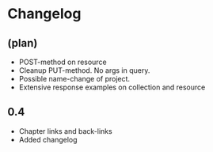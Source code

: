 # Changelog

## (plan)
- POST-method on resource
- Cleanup PUT-method. No args in query.
- Possible name-change of project.
- Extensive response examples on collection and resource

## 0.4
- Chapter links and back-links
- Added changelog
